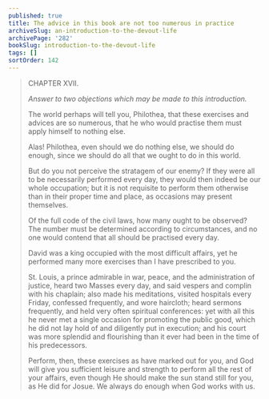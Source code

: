 ```yaml
---
published: true
title: The advice in this book are not too numerous in practice
archiveSlug: an-introduction-to-the-devout-life
archivePage: '282'
bookSlug: introduction-to-the-devout-life
tags: []
sortOrder: 142
---
```


> CHAPTER XVII.
>
> *Answer to two objections which may be made to this introduction.*
>
> The world perhaps will tell you, Philothea, that these exercises and advices are so numerous, that he who would practise them must apply himself to nothing else.
>
> Alas! Philothea, even should we do nothing else, we should do enough, since we should do all that we ought to do in this world.
>
> But do you not perceive the stratagem of our enemy? If they were all to be necessarily performed every day, they would then indeed be our whole occupation; but it is not requisite to perform them otherwise than in their proper time and place, as occasions may present themselves.
>
> Of the full code of the civil laws, how many ought to be observed? The number must be determined according to circumstances, and no one would contend that all should be practised every day.
>
> David was a king occupied with the most difficult affairs, yet he performed many more exercises than I have prescribed to you.
>
> St. Louis, a prince admirable in war, peace, and the administration of justice, heard two Masses every day, and said vespers and complin with his chaplain; also made his meditations, visited hospitals every Friday, confessed frequently, and wore haircloth; heard sermons frequently, and held very often spiritual conferences: yet with all this he never met a single occasion for promoting the public good, which he did not lay hold of and diligently put in execution; and his court was more splendid and flourishing than it ever had been in the time of his predecessors.
>
> Perform, then, these exercises as have marked out for you, and God will give you sufficient leisure and strength to perform all the rest of your affairs, even though He should make the sun stand still for you, as He did for Josue. We always do enough when God works with us.
